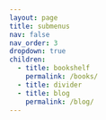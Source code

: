 ```yaml
---
layout: page
title: submenus
nav: false
nav_order: 3
dropdown: true
children:
  - title: bookshelf
    permalink: /books/
  - title: divider
  - title: blog
    permalink: /blog/
---
```

